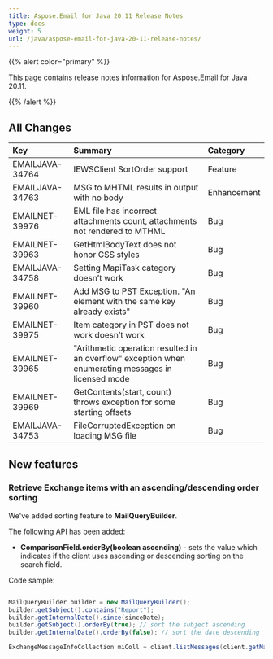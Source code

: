 ```yaml
---
title: Aspose.Email for Java 20.11 Release Notes
type: docs
weight: 5
url: /java/aspose-email-for-java-20-11-release-notes/
---
```


{{% alert color="primary" %}}

This page contains release notes information for Aspose.Email for Java 20.11.

{{% /alert %}}
## **All Changes**

|**Key**|**Summary**|**Category**|
| :- | :- | :- |
|EMAILJAVA-34764|IEWSClient SortOrder support|Feature
|EMAILJAVA-34763|MSG to MHTML results in output with no body|Enhancement
|EMAILNET-39976|EML file has incorrect attachments count, attachments not rendered to MTHML|Bug
|EMAILNET-39963|GetHtmlBodyText does not honor CSS styles|Bug
|EMAILJAVA-34758|Setting MapiTask category doesn’t work|Bug
|EMAILNET-39960|Add MSG to PST Exception. "An element with the same key already exists"|Bug
|EMAILNET-39975|Item category in PST does not work doesn’t work|Bug
|EMAILNET-39965|"Arithmetic operation resulted in an overflow" exception when enumerating messages in licensed mode|Bug
|EMAILNET-39969|GetContents(start, count) throws exception for some starting offsets|Bug
|EMAILJAVA-34753|FileCorruptedException on loading MSG file|Bug

## **New features**
### **Retrieve Exchange items with an ascending/descending order sorting**

We've added sorting feature to **MailQueryBuilder**. 

The following API has been added:

- **ComparisonField.orderBy(boolean ascending)** - sets the value which indicates if the client uses ascending or descending sorting on the search field.

Code sample:
```java

MailQueryBuilder builder = new MailQueryBuilder();
builder.getSubject().contains("Report");
builder.getInternalDate().since(sinceDate);
builder.getSubject().orderBy(true); // sort the subject ascending
builder.getInternalDate().orderBy(false); // sort the date descending  

ExchangeMessageInfoCollection miColl = client.listMessages(client.getMailboxInfo().getInboxUri(), builder.getQuery());

```
